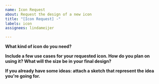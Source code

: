 ```yaml
---
name: Icon Request
about: Request the design of a new icon
title: "[Icon Request] -"
labels: icon
assignees: lindameijer

---
```


**What kind of icon do you need?**

**Include a few use cases for your requested icon. How do you plan on using it? What will the size be in your final design?**

**If you already have some ideas: attach a sketch that represent the idea you're going for.**
